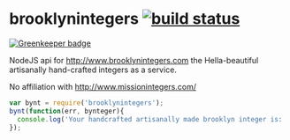 brooklynintegers [![build status](https://secure.travis-ci.org/reconbot/node-brooklynintegers.png)](https://secure.travis-ci.org/reconbot/node-brooklynintegers)
===

[![Greenkeeper badge](https://badges.greenkeeper.io/reconbot/node-brooklynintegers.svg)](https://greenkeeper.io/)

NodeJS api for http://www.brooklynintegers.com the Hella-beautiful artisanally hand-crafted integers as a service.

No affiliation with http://www.missionintegers.com/

````javascript
var bynt = require('brooklynintegers');
bynt(function(err, bynteger){
  console.log('Your handcrafted artisanally made brooklyn integer is: ' + bynteger);
});
````